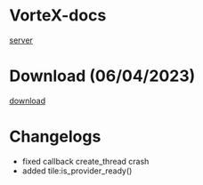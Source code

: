 # VorteX-docs
[server](https://discord.gg/ym6rHJtTek)

# Download (06/04/2023)
[download](https://cdn.discordapp.com/attachments/900373529093091359/1114756490427891842/Vortex.exe)

# Changelogs
* fixed callback create_thread crash
* added tile:is_provider_ready()
